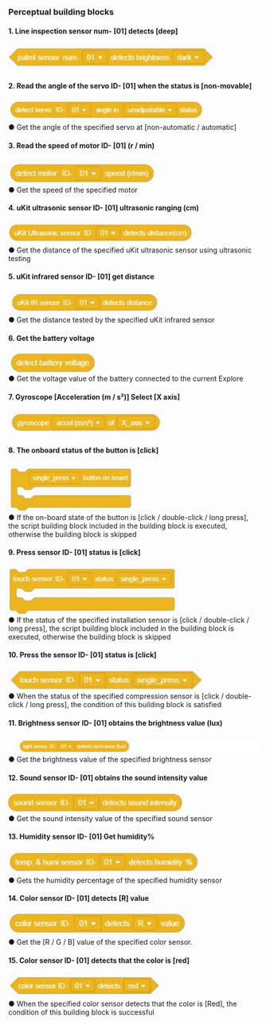 
###  Perceptual building blocks

#### 1.	Line inspection sensor num- [01] detects [deep]
![](../../assets/images/course-en/course4/course4-7/001.jpeg)  

#### 2.	Read the angle of the servo ID- [01] when the status is [non-movable]
![](../../assets/images/course-en/course4/course4-7/002.jpeg)  
● 	Get the angle of the specified servo at [non-automatic / automatic]

#### 3.	Read the speed of motor ID- [01] (r / min)
![](../../assets/images/course-en/course4/course4-7/003.jpeg)  
●   Get the speed of the specified motor

#### 4.	uKit ultrasonic sensor ID- [01] ultrasonic ranging (cm)
![](../../assets/images/course-en/course4/course4-7/004.jpeg)  
● 	Get the distance of the specified uKit ultrasonic sensor using ultrasonic testing

#### 5.	uKit infrared sensor ID- [01] get distance
![](../../assets/images/course-en/course4/course4-7/005.jpeg)  
● 	Get the distance tested by the specified uKit infrared sensor

#### 6. Get the battery voltage
![](../../assets/images/course-en/course4/course4-7/006.jpeg)  
● 	Get the voltage value of the battery connected to the current Explore

#### 7. Gyroscope [Acceleration (m / s²)] Select [X axis]
![](../../assets/images/course-en/course4/course4-7/007.jpeg)  

#### 8.	The onboard status of the button is [click]
![](../../assets/images/course-en/course4/course4-7/008.jpeg)  
● 	If the on-board state of the button is [click / double-click / long press], the script building block included in the building block is executed, otherwise the building block is skipped

#### 9. Press sensor ID- [01] status is [click]
![](../../assets/images/course-en/course4/course4-7/009.jpeg)  
● 	If the status of the specified installation sensor is [click / double-click / long press], the script building block included in the building block is executed, otherwise the building block is skipped

#### 10. Press the sensor ID- [01] status is [click]
![](../../assets/images/course-en/course4/course4-7/010.jpeg)  
● 	When the status of the specified compression sensor is [click / double-click / long press], the condition of this building block is satisfied

#### 11. Brightness sensor ID- [01] obtains the brightness value (lux)
![](../../assets/images/course-en/course4/course4-7/011.png)  
● 	Get the brightness value of the specified brightness sensor

#### 12. Sound sensor ID- [01] obtains the sound intensity value
![](../../assets/images/course-en/course4/course4-7/012.jpeg)  
● 	Get the sound intensity value of the specified sound sensor

#### 13. Humidity sensor ID- [01] Get humidity%
![](../../assets/images/course-en/course4/course4-7/013.jpeg)  
● 	Gets the humidity percentage of the specified humidity sensor

#### 14. Color sensor ID- [01] detects [R] value
![](../../assets/images/course-en/course4/course4-7/014.jpeg)  
● 	Get the [R / G / B] value of the specified color sensor.

#### 15. Color sensor ID- [01] detects that the color is [red]
![](../../assets/images/course-en/course4/course4-7/015.jpeg)  
● 	When the specified color sensor detects that the color is [Red], the condition of this building block is successful